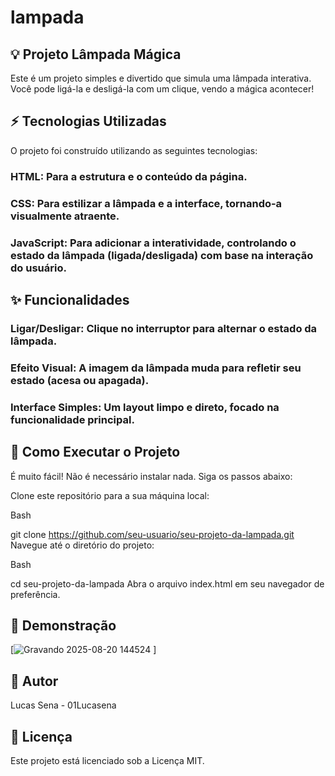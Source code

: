 # lampada

## 💡 Projeto Lâmpada Mágica
Este é um projeto simples e divertido que simula uma lâmpada interativa. Você pode ligá-la e desligá-la com um clique, vendo a mágica acontecer!

## ⚡ Tecnologias Utilizadas
O projeto foi construído utilizando as seguintes tecnologias:

### HTML: Para a estrutura e o conteúdo da página.

### CSS: Para estilizar a lâmpada e a interface, tornando-a visualmente atraente.

### JavaScript: Para adicionar a interatividade, controlando o estado da lâmpada (ligada/desligada) com base na interação do usuário.

## ✨ Funcionalidades
### Ligar/Desligar: Clique no interruptor para alternar o estado da lâmpada.

### Efeito Visual: A imagem da lâmpada muda para refletir seu estado (acesa ou apagada).

### Interface Simples: Um layout limpo e direto, focado na funcionalidade principal.

## 🚀 Como Executar o Projeto
É muito fácil! Não é necessário instalar nada. Siga os passos abaixo:

Clone este repositório para a sua máquina local:

Bash

git clone https://github.com/seu-usuario/seu-projeto-da-lampada.git
Navegue até o diretório do projeto:

Bash

cd seu-projeto-da-lampada
Abra o arquivo index.html em seu navegador de preferência.

## 📸 Demonstração
[![Gravando 2025-08-20 144524](https://github.com/user-attachments/assets/5066d75b-97ed-42ff-8cc7-e7b1f0fad54e)
]

## 👤 Autor
Lucas Sena - 01Lucasena

## 📄 Licença
Este projeto está licenciado sob a Licença MIT.

